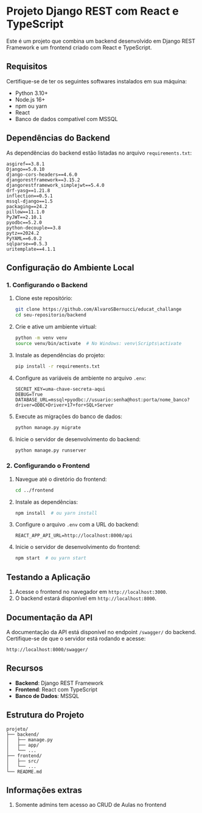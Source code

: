 # Projeto Django REST com React e TypeScript

Este é um projeto que combina um backend desenvolvido em Django REST Framework e um frontend criado com React e TypeScript.

## Requisitos

Certifique-se de ter os seguintes softwares instalados em sua máquina:

- Python 3.10+
- Node.js 16+
- npm ou yarn
- React
- Banco de dados compatível com MSSQL

## Dependências do Backend

As dependências do backend estão listadas no arquivo `requirements.txt`:

```plaintext
asgiref==3.8.1
Django==5.0.10
django-cors-headers==4.6.0
djangorestframework==3.15.2
djangorestframework_simplejwt==5.4.0
drf-yasg==1.21.8
inflection==0.5.1
mssql-django==1.5
packaging==24.2
pillow==11.1.0
PyJWT==2.10.1
pyodbc==5.2.0
python-decouple==3.8
pytz==2024.2
PyYAML==6.0.2
sqlparse==0.5.3
uritemplate==4.1.1
```

## Configuração do Ambiente Local

### 1. Configurando o Backend

1. Clone este repositório:

    ```bash
    git clone https://github.com/AlvaroSBernucci/educat_challange
    cd seu-repositorio/backend
    ```

2. Crie e ative um ambiente virtual:

    ```bash
    python -m venv venv
    source venv/bin/activate  # No Windows: venv\Scripts\activate
    ```

3. Instale as dependências do projeto:

    ```bash
    pip install -r requirements.txt
    ```

4. Configure as variáveis de ambiente no arquivo `.env`:

    ```plaintext
    SECRET_KEY=uma-chave-secreta-aqui
    DEBUG=True
    DATABASE_URL=mssql+pyodbc://usuario:senha@host:porta/nome_banco?driver=ODBC+Driver+17+for+SQL+Server
    ```

5. Execute as migrações do banco de dados:

    ```bash
    python manage.py migrate
    ```

6. Inicie o servidor de desenvolvimento do backend:

    ```bash
    python manage.py runserver
    ```

### 2. Configurando o Frontend

1. Navegue até o diretório do frontend:

    ```bash
    cd ../frontend
    ```

2. Instale as dependências:

    ```bash
    npm install  # ou yarn install
    ```

3. Configure o arquivo `.env` com a URL do backend:

    ```plaintext
    REACT_APP_API_URL=http://localhost:8000/api
    ```

4. Inicie o servidor de desenvolvimento do frontend:

    ```bash
    npm start  # ou yarn start
    ```

## Testando a Aplicação

1. Acesse o frontend no navegador em `http://localhost:3000`.
2. O backend estará disponível em `http://localhost:8000`.

## Documentação da API

A documentação da API está disponível no endpoint `/swagger/` do backend. Certifique-se de que o servidor está rodando e acesse:

```plaintext
http://localhost:8000/swagger/
```

## Recursos

- **Backend**: Django REST Framework
- **Frontend**: React com TypeScript
- **Banco de Dados**: MSSQL

## Estrutura do Projeto

```plaintext
projeto/
├── backend/
│   ├── manage.py
│   ├── app/
│   └── ...
├── frontend/
│   ├── src/
│   └── ...
└── README.md
```

## Informações extras

1) Somente admins tem acesso ao CRUD de Aulas no frontend

